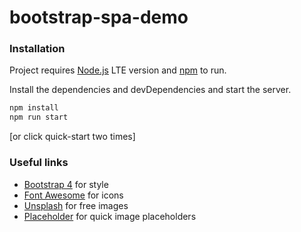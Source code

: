 # bootstrap-spa-demo

### Installation

Project requires [Node.js](https://nodejs.org/) LTE version and [npm](https://www.npmjs.com/get-npm) to run.

Install the dependencies and devDependencies and start the server.

```sh
npm install
npm run start
```
[or click quick-start two times]

### Useful links
* [Bootstrap 4](https://getbootstrap.com/docs/4.3) for style 
* [Font Awesome](https://fontawesome.com/v4.7.0/icons/) for icons
* [Unsplash](https://source.unsplash.com/) for free images
* [Placeholder](https://placeholder.com/) for quick image placeholders

